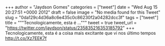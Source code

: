 
+++
author = "Jaydson Gomes"
categories = ["tweet"]
date = "Wed Aug 15 20:27:51 +0000 2012"
draft = false
image = "No media found for this Tweet"
slug = "0da129c4d36a8c6e435c0c86230f2a04282dcc3f"
tags = ["tweet"]
title = """Tecnologicamente, esta é ..."""
tweet = true
tweet_url = "https://twitter.com/jaydson/status/235835216353185792"
+++
Tecnologicamente, esta é a coisa mais excitante que vi nos último tempos http://t.co/Xz7EEK7f
